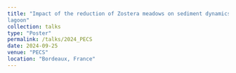```yaml
---
title: "Impact of the reduction of Zostera meadows on sediment dynamics in a mesotidal coastal
lagoon"
collection: talks
type: "Poster"
permalink: /talks/2024_PECS
date: 2024-09-25
venue: "PECS"
location: "Bordeaux, France"
---
```

